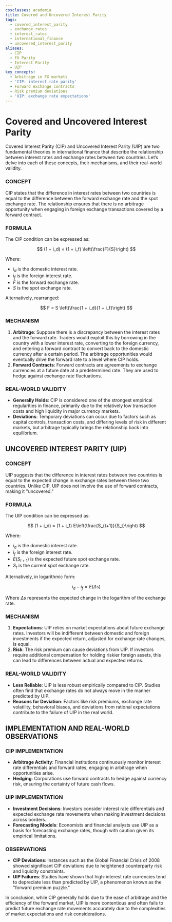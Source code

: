 ```yaml
---
cssclasses: academia
title: Covered and Uncovered Interest Parity
tags:
  - covered_interest_parity
  - exchange_rates
  - interest_rates
  - international_finance
  - uncovered_interest_parity
aliases:
  - CIP
  - FX Parity
  - Interest Parity
  - UIP
key_concepts:
  - Arbitrage in FX markets
  - 'CIP: interest rate parity'
  - Forward exchange contracts
  - Risk premium deviations
  - 'UIP: exchange rate expectations'
---
```


# Covered and Uncovered Interest Parity

Covered Interest Parity (CIP) and Uncovered Interest Parity (UIP) are two fundamental theories in international finance that describe the relationship between interest rates and exchange rates between two countries. Let’s delve into each of these concepts,  their mechanisms,  and their real-world validity.

### CONCEPT

CIP states that the difference in interest rates between two countries is equal to the difference between the forward exchange rate and the spot exchange rate. The relationship ensures that there is no arbitrage opportunity when engaging in foreign exchange transactions covered by a forward contract.

### FORMULA

The CIP condition can be expressed as:

$$
(1 + i_d) = (1 + i_f) \left(\frac{F}{S}\right)
$$

Where:

- $i_d$ is the domestic interest rate.
- $i_f$ is the foreign interest rate.
- $F$ is the forward exchange rate.
- $S$ is the spot exchange rate.

Alternatively,  rearranged:

$$
F = S \left(\frac{1 + i_d}{1 + i_f}\right)
$$

### MECHANISM
1. **Arbitrage**: Suppose there is a discrepancy between the interest rates and the forward rate. Traders would exploit this by borrowing in the country with a lower interest rate,  converting to the foreign currency,  and entering a forward contract to convert back to the domestic currency after a certain period. The arbitrage opportunities would eventually drive the forward rate to a level where CIP holds.
1. **Forward Contracts**: Forward contracts are agreements to exchange currencies at a future date at a predetermined rate. They are used to hedge against exchange rate fluctuations.

### REAL-WORLD VALIDITY
- **Generally Holds**: CIP is considered one of the strongest empirical regularities in finance,  primarily due to the relatively low transaction costs and high liquidity in major currency markets.
- **Deviations**: Temporary deviations can occur due to factors such as capital controls,  transaction costs,  and differing levels of risk in different markets,  but arbitrage typically brings the relationship back into equilibrium.

## UNCOVERED INTEREST PARITY (UIP)

### CONCEPT

UIP suggests that the difference in interest rates between two countries is equal to the expected change in exchange rates between these two countries. Unlike CIP,  UIP does not involve the use of forward contracts,  making it "uncovered."

### FORMULA

The UIP condition can be expressed as:

$$
(1 + i_d) = (1 + i_f) E\left(\frac{S_{t+1}}{S_t}\right)
$$

Where:

- $i_d$ is the domestic interest rate.
- $i_f$ is the foreign interest rate.
- $E(S_{t+1})$ is the expected future spot exchange rate.
- $S_t$ is the current spot exchange rate.

Alternatively,  in logarithmic form:

$$
i_d - i_f = E(\Delta s)
$$

Where $\Delta s$ represents the expected change in the logarithm of the exchange rate.

### MECHANISM
1. **Expectations**: UIP relies on market expectations about future exchange rates. Investors will be indifferent between domestic and foreign investments if the expected return,  adjusted for exchange rate changes,  is equal.
1. **Risk**: The risk premium can cause deviations from UIP. If investors require additional compensation for holding riskier foreign assets,  this can lead to differences between actual and expected returns.

### REAL-WORLD VALIDITY
- **Less Reliable**: UIP is less robust empirically compared to CIP. Studies often find that exchange rates do not always move in the manner predicted by UIP.
- **Reasons for Deviation**: Factors like risk premiums,  exchange rate volatility,  behavioral biases,  and deviations from rational expectations contribute to the failure of UIP in the real world.

## IMPLEMENTATION AND REAL-WORLD OBSERVATIONS

### CIP IMPLEMENTATION
- **Arbitrage Activity**: Financial institutions continuously monitor interest rate differentials and forward rates,  engaging in arbitrage when opportunities arise.
- **Hedging**: Corporations use forward contracts to hedge against currency risk,  ensuring the certainty of future cash flows.

### UIP IMPLEMENTATION
- **Investment Decisions**: Investors consider interest rate differentials and expected exchange rate movements when making investment decisions across borders.
- **Forecasting Models**: Economists and financial analysts use UIP as a basis for forecasting exchange rates,  though with caution given its empirical limitations.

### OBSERVATIONS
- **CIP Deviations**: Instances such as the Global Financial Crisis of 2008 showed significant CIP deviations due to heightened counterparty risk and liquidity constraints.
- **UIP Failures**: Studies have shown that high-interest rate currencies tend to depreciate less than predicted by UIP,  a phenomenon known as the "forward premium puzzle."

In conclusion,  while CIP generally holds due to the ease of arbitrage and the efficiency of the forward market,  UIP is more contentious and often fails to predict future exchange rate movements accurately due to the complexities of market expectations and risk considerations.
